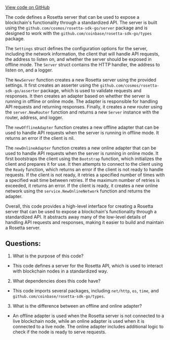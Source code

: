 [View code on GitHub](https://github.com/cosmos/cosmos-sdk.git/tools/rosetta/lib/server/server.go)

The code defines a Rosetta server that can be used to expose a blockchain's functionality through a standardized API. The server is built using the `github.com/cosmos/rosetta-sdk-go/server` package and is designed to work with the `github.com/coinbase/rosetta-sdk-go/types` package. 

The `Settings` struct defines the configuration options for the server, including the network information, the client that will handle API requests, the address to listen on, and whether the server should be exposed in offline mode. The `Server` struct contains the HTTP handler, the address to listen on, and a logger. 

The `NewServer` function creates a new Rosetta server using the provided settings. It first creates an asserter using the `github.com/cosmos/rosetta-sdk-go/asserter` package, which is used to validate requests and responses. It then creates an adapter based on whether the server is running in offline or online mode. The adapter is responsible for handling API requests and returning responses. Finally, it creates a new router using the `server.NewRouter` function and returns a new `Server` instance with the router, address, and logger. 

The `newOfflineAdapter` function creates a new offline adapter that can be used to handle API requests when the server is running in offline mode. It returns an error if the client is nil. 

The `newOnlineAdapter` function creates a new online adapter that can be used to handle API requests when the server is running in online mode. It first bootstraps the client using the `Bootstrap` function, which initializes the client and prepares it for use. It then attempts to connect to the client using the `Ready` function, which returns an error if the client is not ready to handle requests. If the client is not ready, it retries a specified number of times with a specified wait time between retries. If the maximum number of retries is exceeded, it returns an error. If the client is ready, it creates a new online network using the `service.NewOnlineNetwork` function and returns the adapter. 

Overall, this code provides a high-level interface for creating a Rosetta server that can be used to expose a blockchain's functionality through a standardized API. It abstracts away many of the low-level details of handling API requests and responses, making it easier to build and maintain a Rosetta server.
## Questions: 
 1. What is the purpose of this code?
- This code defines a server for the Rosetta API, which is used to interact with blockchain nodes in a standardized way.

2. What dependencies does this code have?
- This code imports several packages, including `net/http`, `os`, `time`, and `github.com/coinbase/rosetta-sdk-go/types`.

3. What is the difference between an offline and online adapter?
- An offline adapter is used when the Rosetta server is not connected to a live blockchain node, while an online adapter is used when it is connected to a live node. The online adapter includes additional logic to check if the node is ready to serve requests.